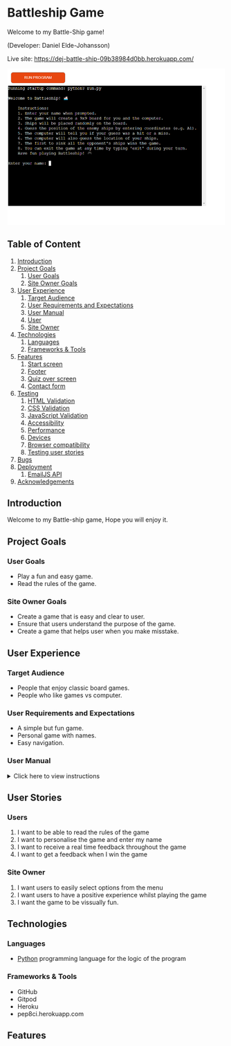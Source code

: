 # Battleship Game

Welcome to my Battle-Ship game!

(Developer: Daniel Elde-Johansson)

Live site: https://dej-battle-ship-09b38984d0bb.herokuapp.com/

<img src="readme_images/battle.ship.jpg">

## Table of Content
1. [Introduction](#Introduction) 
2. [Project Goals](#project-goals) 
    1. [User Goals](#user-goals) 
    2. [Site Owner Goals](#site-owner-goals)
3. [User Experience](#user-experience)
    1. [Target Audience](#target-audience)
    2. [User Requirements and Expectations](#user-requirements-and-expectations)
    3. [User Manual](#user-manual)
    4. [User](#user-stories)
    5. [Site Owner](#site-owner-stories)
4. [Technologies](#Technologies)
    1. [Languages](#languages)
    2. [Frameworks & Tools](#frameworks-&-tools)
5. [Features](#features)
    1. [Start screen](#Start-screen)
    2. [Footer](#footer)
    3. [Quiz over screen](#quiz-over-screen)
    3. [Contact form](#contact-form)
6. [Testing](#validation)
    1. [HTML Validation](#HTML-validation)
    2. [CSS Validation](#CSS-validation)
    3. [JavaScript Validation](#javascript-validation)
    4. [Accessibility](#accessibility)
    5. [Performance](#performance)
    6. [Devices](#Devices)
    7. [Browser compatibility](#browser-compatability)
    8. [Testing user stories](#Testing-user-stories)
7. [Bugs](#Bugs)
8. [Deployment](#deployment) 
    1. [EmailJS API](#emailjs-api)   
9. [Acknowledgements](#acknowledgements)              


## Introduction

Welcome to my Battle-ship game, Hope you will enjoy it.


## Project Goals

### User Goals

* Play a fun and easy game. 
* Read the rules of the game.

### Site Owner Goals

* Create a game that is easy and clear to user.
* Ensure that users understand the purpose of the game.
* Create a game that helps user when you make misstake. 

## User Experience

### Target Audience

* People that enjoy classic board games.
* People who like games vs computer.

### User Requirements and Expectations

* A simple  but fun game.
* Personal game with names.
* Easy navigation.

### User Manual

<details><summary>Click here to view instructions</summary>

#### Main Menu

* On the main menu, the user is presented with a welcome message and instructions.

#### Before playing

* Before playing the game you have a set of instructions in a list that you should read.

#### Play

* To start the game you will first have to enter your name.
* When you have entered your name you have to press enter to get to stage 2.
* Then you have to press enter again to start the game.

#### Game

* First thing is that you will see your own board.
* Players take turns to make their moves by writing A-I and 1-9.
* If you hit you will see a fire emoji and if you miss you will see a wave emoji.
* If you shoot a piece that has allready get shot you will get a stop emjoi and a message.
* Make sure you kill all the computers boats before it kills you.

#### Exit game

* If you would like to exit game just type exit game.

</details>

## User Stories

### Users

1. I want to be able to read the rules of the game
2. I want to personalise the game and enter my name
3. I want to receive a real time feedback throughout the game
4. I want to get a feedback when I win the game

### Site Owner

1. I want users to easily select options from the menu
2. I want users to have a positive experience whilst playing the game
3. I want the game to be vissually fun.


## Technologies

### Languages

* [Python](https://www.python.org/) programming language for the logic of the program

### Frameworks & Tools

* GitHub
* Gitpod
* Heroku
* pep8ci.herokuapp.com

## Features